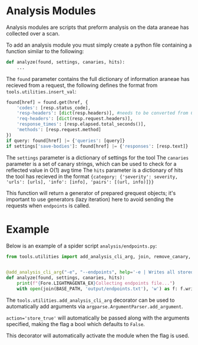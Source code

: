 # Analysis Modules

Analysis modules are scripts that preform analysis on the data araneae has collected over a scan.

To add an analysis module you must simply create a python file containing a function similar to the following:

```py
def analyze(found, settings, canaries, hits):
    ...
```

The `found` parameter contains the full dictionary of information araneae has recieved from a request, the following defines the format from `tools.utilities.insert_val`:

```py
found[href] = found.get(href, {
    'codes': [resp.status_code],
    'resp-headers': [dict(resp.headers)], #needs to be converted from CaseInsensitiveDict to be serialized
    'req-headers': [dict(resp.request.headers)],
    'response_times': [resp.elapsed.total_seconds()],
    'methods': [resp.request.method]
})
if query: found[href] |= {'queries': [query]}
if settings['save-bodies']: found[href] |= {'responses': [resp.text]}
```

The `settings` parameter is a dictionary of settings for the tool
The `canaries` parameter is a set of canary strings, which can be used to check for a reflected value in O(1) avg time
The `hits` parameter is a dictionary of hits the tool has recieved in the format `{category: {'severity': severity, 'urls': [urls], 'info': [info], 'pairs': [(url, info)]}}`

This function will return a generator of prepared grequest objects; it's important to use generators (lazy iteration) here to avoid sending the requests when `endpoints` is called.

# Example

Below is an example of a spider script `analysis/endpoints.py`:

```py
from tools.utilities import add_analysis_cli_arg, join, remove_canary, Fore, BASE_PATH


@add_analysis_cli_arg("-e", "--endpoints", help='-e | Writes all stored endpoints, does not include duplicate urls with canaries\n')
def analyze(found, settings, canaries, hits):
    print(f"{Fore.LIGHTMAGENTA_EX}Collecting endpoints file...")
    with open(join(BASE_PATH, 'output/endpoints.txt'), 'w') as f: f.write('\n'.join(sorted({remove_canary(canaries, x) for x in found})) + '\n')
```

The `tools.utilities.add_analysis_cli_arg` decorator can be used to automatically add arguments via `argparse.ArgumentParser.add_argument`.

`action='store_true'` will automatically be passed along with the arguments specified, making the flag a bool which defaults to `False`.

This decorator will automatically activate the module when the flag is used.